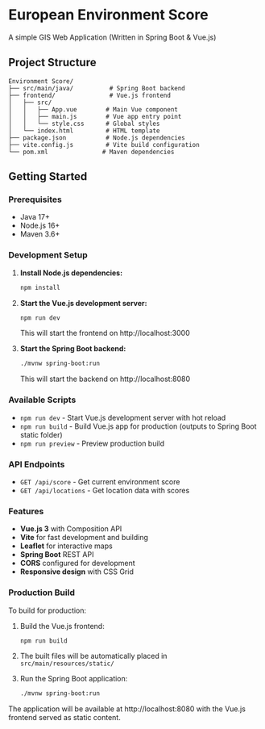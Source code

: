 # European Environment Score

A simple GIS Web Application (Written in Spring Boot & Vue.js)

## Project Structure

```
Environment Score/
├── src/main/java/          # Spring Boot backend
├── frontend/               # Vue.js frontend
│   ├── src/
│   │   ├── App.vue        # Main Vue component
│   │   ├── main.js        # Vue app entry point
│   │   └── style.css      # Global styles
│   └── index.html         # HTML template
├── package.json           # Node.js dependencies
├── vite.config.js         # Vite build configuration
└── pom.xml               # Maven dependencies
```

## Getting Started

### Prerequisites

- Java 17+
- Node.js 16+
- Maven 3.6+

### Development Setup

1. **Install Node.js dependencies:**

   ```bash
   npm install
   ```

2. **Start the Vue.js development server:**

   ```bash
   npm run dev
   ```

   This will start the frontend on http://localhost:3000

3. **Start the Spring Boot backend:**
   ```bash
   ./mvnw spring-boot:run
   ```
   This will start the backend on http://localhost:8080

### Available Scripts

- `npm run dev` - Start Vue.js development server with hot reload
- `npm run build` - Build Vue.js app for production (outputs to Spring Boot static folder)
- `npm run preview` - Preview production build

### API Endpoints

- `GET /api/score` - Get current environment score
- `GET /api/locations` - Get location data with scores

### Features

- **Vue.js 3** with Composition API
- **Vite** for fast development and building
- **Leaflet** for interactive maps
- **Spring Boot** REST API
- **CORS** configured for development
- **Responsive design** with CSS Grid

### Production Build

To build for production:

1. Build the Vue.js frontend:

   ```bash
   npm run build
   ```

2. The built files will be automatically placed in `src/main/resources/static/`

3. Run the Spring Boot application:
   ```bash
   ./mvnw spring-boot:run
   ```

The application will be available at http://localhost:8080 with the Vue.js frontend served as static content.
